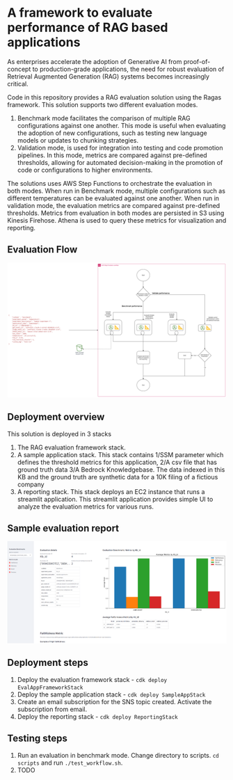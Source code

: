 # A framework to evaluate performance of RAG based applications

As enterprises accelerate the adoption of Generative AI from proof-of-concept to production-grade applications, the need for robust evaluation of Retrieval Augmented Generation (RAG) systems becomes increasingly critical.

Code in this repository provides a RAG evaluation solution using the Ragas framework. This solution supports two different evaluation modes. 

1. Benchmark mode facilitates the comparison of multiple RAG configurations against one another. This mode is useful when evaluating the adoption of new configurations, such as testing new language models or updates to chunking strategies. 
2. Validation mode, is used for integration into testing and code promotion pipelines. In this mode, metrics are compared against pre-defined thresholds, allowing for automated decision-making in the promotion of code or configurations to higher environments.

The solutions uses AWS Step Functions to orchestrate the evaluation in both modes. When run in Benchmark mode, multiple configurations such as different temperatures can be evaluated against one another. When run in validation mode, the evaluation metrics are compared against pre-defined thresholds. Metrics from evaluation in both modes are persisted in S3 using Kinesis Firehose. Athena is used to query these metrics for visualization and reporting.

## Evaluation Flow
![EvaluationFlow-Page-1](EvaluationFlow-Page-1.png)

## Deployment overview
This solution is deployed in 3 stacks
1. The RAG evaluation framework stack. 
1. A sample application stack. This stack contains 1/SSM parameter which defines the threshold metrics for this application, 2/A csv file that has ground truth data 3/A Bedrock Knowledgebase. The data indexed in this KB and the ground truth are synthetic data for a 10K filing of a fictious company
1. A reporting stack. This stack deploys an EC2 instance that runs a streamlit application. This streamlit application provides simple UI to analyze the evaluation metrics for various runs.

## Sample evaluation report
![Evaluation report](visualization.png)


## Deployment steps
1. Deploy the evaluation framework stack - `cdk deploy EvalAppFrameworkStack`
1. Deploy the sample application stack - `cdk deploy SampleAppStack`
1. Create an email subscription for the SNS topic created. Activate the subscription from email.
1. Deploy the reporting stack - `cdk deploy ReportingStack`

## Testing steps
1. Run an evaluation in benchmark mode. Change directory to scripts. `cd scripts` and run `./test_workflow.sh`.
1. TODO

